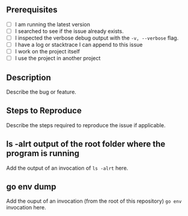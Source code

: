 ## Prerequisites

* [ ] I am running the latest version
* [ ] I searched to see if the issue already exists.
* [ ] I inspected the verbose debug output with the `-v, --verbose` flag.
* [ ] I have a log or stacktrace I can append to this issue
* [ ] I work on the project itself
* [ ] I use the project in another project

## Description

Describe the bug or feature.

## Steps to Reproduce

Describe the steps required to reproduce the issue if applicable.

## ls -alrt output of the root folder where the program is running

Add the output of an invocation of `ls -alrt` here.

## go env dump

Add the ouput of an invocation (from the root of this repository) `go env` invocation here.
